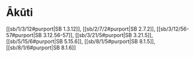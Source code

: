 # Ākūti

[[sb/1/3/12#purport|SB 1.3.12]], [[sb/2/7/2#purport|SB 2.7.2]], [[sb/3/12/56-57#purport|SB 3.12.56-57]], [[sb/3/21/5#purport|SB 3.21.5]], [[sb/5/15/6#purport|SB 5.15.6]], [[sb/8/1/5#purport|SB 8.1.5]], [[sb/8/1/6#purport|SB 8.1.6]]

